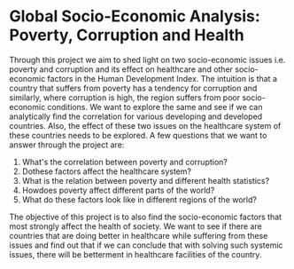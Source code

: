 # Global Socio-Economic Analysis: Poverty, Corruption and Health

 Through this project we aim to shed light on two socio-economic issues i.e. poverty and corruption and
 its effect on healthcare and other socio-economic factors in the Human Development Index. The
 intuition is that a country that suffers from poverty has a tendency for corruption and similarly, where
 corruption is high, the region suffers from poor socio-economic conditions. We want to explore the
 same and see if we can analytically find the correlation for various developing and developed countries.
 Also, the effect of these two issues on the healthcare system of these countries needs to be explored.
 A few questions that we want to answer through the project are:
 1) What's the correlation between poverty and corruption?
 2) Dothese factors affect the healthcare system?
 3) What is the relation between poverty and different health statistics?
 4) Howdoes poverty affect different parts of the world?
 5) What do these factors look like in different regions of the world?

 The objective of this project is to also find the socio-economic factors that most strongly affect the
 health of society. We want to see if there are countries that are doing better in healthcare while
 suffering from these issues and find out that if we can conclude that with solving such systemic issues,
 there will be betterment in healthcare facilities of the country.

